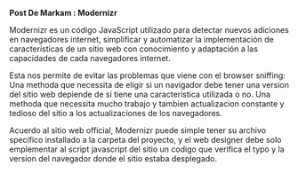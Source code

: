 ﻿
**Post De Markam : Modernizr**

Modernizr es un código JavaScript utilizado para detectar nuevos adiciones en navegadores internet, simplificar y automatizar la implementación de características de un sitio web con conocimiento y adaptación a las capacidades de cada navegadores internet. 

Esta nos permite de evitar las problemas que viene con el browser sniffing: Una methoda que necessita de eligir si un navigador debe tener una version del sitio web depiende de si tiene una característica utilizada o no. Una methoda que necessita mucho trabajo y tambien actualizacion constante y tedioso del sitio a los actualizaciones de los navegadores.

Acuerdo al sitio web official, Modernizr puede simple tener su archivo specifico installado a la carpeta del proyecto, y el web designer debe solo emplementar al script javascript del sitio un codigo que verifica el typo y la version del navegador donde el sitio estaba desplegado.




